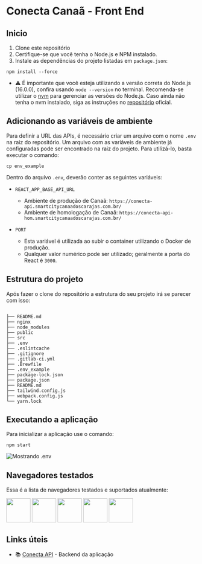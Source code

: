 # Conecta Canaã - Front End

## Inicio

1. Clone este repositório
2. Certifique-se que você tenha o Node.js e NPM instalado.
3. Instale as dependências do projeto listadas em `package.json`:

```
npm install --force
```

- ⚠️ É importante que você esteja utilizando a versão correta do Node.js (16.0.0), confira usando `node --version` no terminal. Recomenda-se utilizar o [nvm](https://github.com/nvm-sh/nvm) para gerenciar as versões do Node.js. Caso ainda não tenha o nvm instalado, siga as instruções no [repositório](https://github.com/nvm-sh/nvm) oficial.

## Adicionando as variáveis de ambiente

Para definir a URL das APIs, é necessário criar um arquivo com o nome `.env` na raiz do repositório. Um arquivo com as variáveis de ambiente já configuradas pode ser encontrado na raiz do projeto. Para utilizá-lo, basta executar o comando: 

```
cp env_example
```

Dentro do arquivo `.env`, deverão conter as seguintes variáveis:

- `REACT_APP_BASE_API_URL`
  - Ambiente de produção de Canaã: `https://conecta-api.smartcitycanaadoscarajas.com.br/`
  - Ambiente de homologação de Canaã: `https://conecta-api-hom.smartcitycanaadoscarajas.com.br/`


- `PORT`
  - Esta variável é utilizada ao subir o container utilizando o Docker de produção.
  - Qualquer valor numérico pode ser utilizado; geralmente a porta do React é `3000`.

## Estrutura do projeto

Após fazer o clone do repositório a estrutura do seu projeto irá se parecer com isso:

```

├── README.md
├── nginx
├── node_modules
├── public
├── src
├── .env
├── .eslintcache
├── .gitignore
├── .gitlab-ci.yml 
├── .Brewfile 
├── .env_example 
├── package-lock.json
├── package.json
├── README.md
├── tailwind.config.js
├── webpack.config.js
└── yarn.lock
```

## Executando a aplicação

Para inicializar a aplicação use o comando:

 ```
 npm start
 ```

![Mostrando .env](https://i.imgur.com/1b04WLa.png)

## Navegadores testados

Essa é a lista de navegadores testados e suportados atualmente:

<img src="https://s3.amazonaws.com/creativetim_bucket/github/browser/chrome.png" width="64" height="64"> <img src="https://s3.amazonaws.com/creativetim_bucket/github/browser/firefox.png" width="64" height="64"> <img src="https://s3.amazonaws.com/creativetim_bucket/github/browser/edge.png" width="64" height="64"> <img src="https://s3.amazonaws.com/creativetim_bucket/github/browser/safari.png" width="64" height="64"> <img src="https://s3.amazonaws.com/creativetim_bucket/github/browser/opera.png" width="64" height="64">


## Links úteis

- 📚 [Conecta API](https://gitlab.smartcitycanaadoscarajas.com.br/ramon141/canaa-conecta-api) - Backend da aplicação



